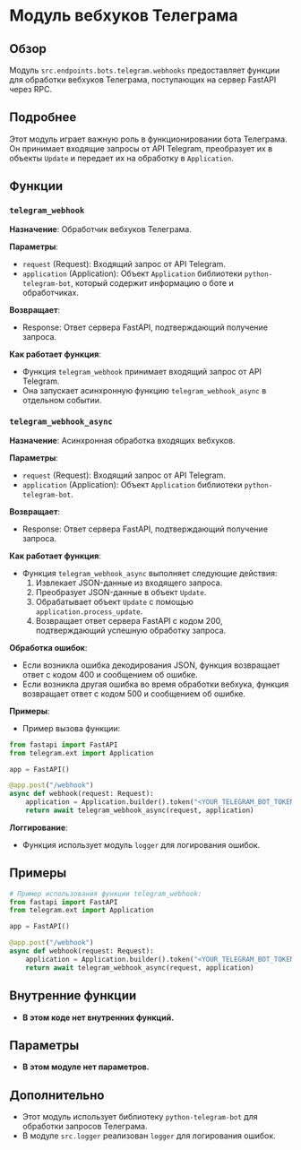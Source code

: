 # Модуль вебхуков Телеграма

## Обзор

Модуль `src.endpoints.bots.telegram.webhooks` предоставляет функции для обработки вебхуков Телеграма, поступающих на сервер FastAPI через RPC.

## Подробнее

Этот модуль играет важную роль в функционировании бота Телеграма. Он принимает входящие запросы от API Telegram, преобразует их в объекты `Update` и передает их на обработку в `Application`. 

## Функции

### `telegram_webhook`

**Назначение**: Обработчик вебхуков Телеграма.

**Параметры**:
- `request` (Request): Входящий запрос от API Telegram.
- `application` (Application): Объект `Application` библиотеки `python-telegram-bot`, который содержит информацию о боте и обработчиках.

**Возвращает**:
- Response: Ответ сервера FastAPI, подтверждающий получение запроса.

**Как работает функция**:
- Функция `telegram_webhook` принимает входящий запрос от API Telegram.
- Она запускает асинхронную функцию `telegram_webhook_async` в отдельном событии.

### `telegram_webhook_async`

**Назначение**: Асинхронная обработка входящих вебхуков.

**Параметры**:
- `request` (Request): Входящий запрос от API Telegram.
- `application` (Application): Объект `Application` библиотеки `python-telegram-bot`.

**Возвращает**:
- Response: Ответ сервера FastAPI, подтверждающий получение запроса.

**Как работает функция**:
- Функция `telegram_webhook_async` выполняет следующие действия:
    1. Извлекает JSON-данные из входящего запроса.
    2. Преобразует JSON-данные в объект `Update`.
    3. Обрабатывает объект `Update` с помощью `application.process_update`.
    4. Возвращает ответ сервера FastAPI с кодом 200, подтверждающий успешную обработку запроса.

**Обработка ошибок**:
- Если возникла ошибка декодирования JSON, функция возвращает ответ с кодом 400 и сообщением об ошибке.
- Если возникла другая ошибка во время обработки вебхука, функция возвращает ответ с кодом 500 и сообщением об ошибке.

**Примеры**:
- Пример вызова функции:
```python
from fastapi import FastAPI
from telegram.ext import Application

app = FastAPI()

@app.post("/webhook")
async def webhook(request: Request):
    application = Application.builder().token("<YOUR_TELEGRAM_BOT_TOKEN>").build()
    return await telegram_webhook_async(request, application)
```

**Логгирование**:
- Функция использует модуль `logger` для логирования ошибок.

## Примеры

```python
# Пример использования функции telegram_webhook:
from fastapi import FastAPI
from telegram.ext import Application

app = FastAPI()

@app.post("/webhook")
async def webhook(request: Request):
    application = Application.builder().token("<YOUR_TELEGRAM_BOT_TOKEN>").build()
    return await telegram_webhook_async(request, application)
```

## Внутренние функции

- **В этом коде нет внутренних функций.**

## Параметры

- **В этом модуле нет параметров.**

## Дополнительно

- Этот модуль использует библиотеку `python-telegram-bot` для обработки запросов Телеграма.
- В модуле `src.logger` реализован `logger` для логирования ошибок.
